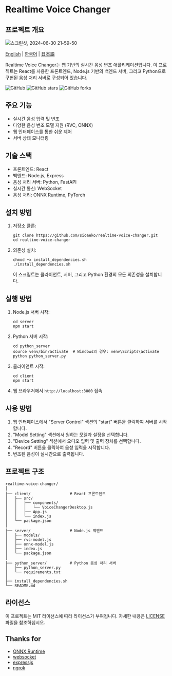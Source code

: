 # Realtime Voice Changer

## 프로젝트 개요

![스크린샷, 2024-06-30 21-59-50](https://github.com/sioaeko/OpenVoiceChanger/assets/101755125/b8dc7a42-c7f8-4729-871d-dbd0e1d370d3)


[English](https://github.com/sioaeko/OpenVoiceChanger/blob/main/README.md) | [한국어](https://github.com/sioaeko/OpenVoiceChanger/blob/main/README_KR.md) | [日本語](https://github.com/sioaeko/OpenVoiceChanger/blob/main/README_JP.md)

Realtime Voice Changer는 웹 기반의 실시간 음성 변조 애플리케이션입니다. 이 프로젝트는 React를 사용한 프론트엔드, Node.js 기반의 백엔드 서버, 그리고 Python으로 구현된 음성 처리 서버로 구성되어 있습니다.

![GitHub](https://img.shields.io/github/license/sioaeko/OpenVoiceChanger)
![GitHub stars](https://img.shields.io/github/stars/sioaeko/OpenVoiceChanger)
![GitHub forks](https://img.shields.io/github/forks/sioaeko/OpenVoiceChanger)

## 주요 기능

- 실시간 음성 입력 및 변조
- 다양한 음성 변조 모델 지원 (RVC, ONNX)
- 웹 인터페이스를 통한 쉬운 제어
- 서버 상태 모니터링

## 기술 스택

- 프론트엔드: React
- 백엔드: Node.js, Express
- 음성 처리 서버: Python, FastAPI
- 실시간 통신: WebSocket
- 음성 처리: ONNX Runtime, PyTorch

## 설치 방법

1. 저장소 클론:
   ```
   git clone https://github.com/sioaeko/realtime-voice-changer.git
   cd realtime-voice-changer
   ```

2. 의존성 설치:
   ```
   chmod +x install_dependencies.sh
   ./install_dependencies.sh
   ```
   이 스크립트는 클라이언트, 서버, 그리고 Python 환경의 모든 의존성을 설치합니다.

## 실행 방법

1. Node.js 서버 시작:
   ```
   cd server
   npm start
   ```

2. Python 서버 시작:
   ```
   cd python_server
   source venv/bin/activate  # Windows의 경우: venv\Scripts\activate
   python python_server.py
   ```

3. 클라이언트 시작:
   ```
   cd client
   npm start
   ```

4. 웹 브라우저에서 `http://localhost:3000` 접속

## 사용 방법

1. 웹 인터페이스에서 "Server Control" 섹션의 "start" 버튼을 클릭하여 서버를 시작합니다.
2. "Model Setting" 섹션에서 원하는 모델과 설정을 선택합니다.
3. "Device Setting" 섹션에서 오디오 입력 및 출력 장치를 선택합니다.
4. "Record" 버튼을 클릭하여 음성 입력을 시작합니다.
5. 변조된 음성이 실시간으로 출력됩니다.

## 프로젝트 구조

```
realtime-voice-changer/
│
├── client/                 # React 프론트엔드
│   ├── src/
│   │   ├── components/
│   │   │   └── VoiceChangerDesktop.js
│   │   ├── App.js
│   │   └── index.js
│   └── package.json
│
├── server/                 # Node.js 백엔드
│   ├── models/
│   ├── rvc-model.js
│   ├── onnx-model.js
│   ├── index.js
│   └── package.json
│
├── python_server/          # Python 음성 처리 서버
│   ├── python_server.py
│   └── requirements.txt
│
├── install_dependencies.sh
└── README.md
```


## 라이선스

이 프로젝트는 MIT 라이선스에 따라 라이선스가 부여됩니다. 자세한 내용은 [LICENSE](https://github.com/sioaeko/OpenVoiceChanger/blob/main/LICENSE) 파일을 참조하십시오.

## Thanks for

- [ONNX Runtime](https://github.com/microsoft/onnxruntime)
- [websocket](https://www.npmjs.com/package/ws)
- [expressjs](https://expressjs.com/)
- [ngrok](https://ngrok.com/)
